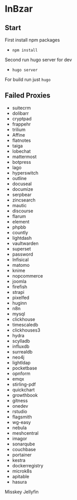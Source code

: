 # InBzar

## Start

First install npm packages

- `npm install`

Second run hugo server for dev

- `hugo server`

For build run just `hugo`

## Failed Proxies

- suitecrm
- dolibarr
- cryptpad
- frappehr
- trilium
- Affine
- flatnotes
- taiga
- lobechat
- mattermost
- botpress
- lago
- hyperswitch
- outline
- docuseal
- documize
- serpbear
- zincsearch
- mautic
- discourse
- flarum
- element
- phpbb
- countly
- lightdash
- vaultwarden
- superset
- password
- Infisical
- matomo
- knime
- nopcommerce
- joomla
- firefish
- strapi
- pixelfed
- huginn
- n8n
- mysql
- clickhouse
- timescaledb
- clickhouses3
- hydra
- scylladb
- influxdb
- surrealdb
- neo4j
- lightldap
- pocketbase
- opnform
- emqx
- stirling-pdf
- quickchart
- growthbook
- gitness
- onedev
- rstudio
- flagsmith
- wg-easy
- nebula
- meshcentral
- imagor
- sonarqube
- couchbase
- portainer
- kestra
- dockerregistry
- microk8s
- apitable
- hasura

Misskey
Jellyfin
